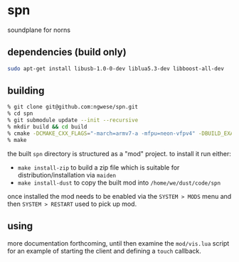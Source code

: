 # spn
soundplane for norns

## dependencies (build only)

```sh
sudo apt-get install libusb-1.0-0-dev liblua5.3-dev libboost-all-dev
```

## building

```sh
% git clone git@github.com:ngwese/spn.git
% cd spn
% git submodule update --init --recursive
% mkdir build && cd build
% cmake -DCMAKE_CXX_FLAGS="-march=armv7-a -mfpu=neon-vfpv4" -DBUILD_EXAMPLES=OFF -DBUILD_TESTS=OFF -DCMAKE_BUILD_TYPE=Release ..
% make
```

the built `spn` directory is structured as a "mod" project. to install it run
either:

- `make install-zip` to build a zip file which is suitable for
  distribution/installation via `maiden`
- `make install-dust` to copy the built mod into `/home/we/dust/code/spn`

once installed the mod needs to be enabled via the `SYSTEM > MODS` menu and then
`SYSTEM > RESTART` used to pick up mod.

## using

more documentation forthcoming, until then examine the `mod/vis.lua` script for an example of starting the client and defining a `touch` callback.
